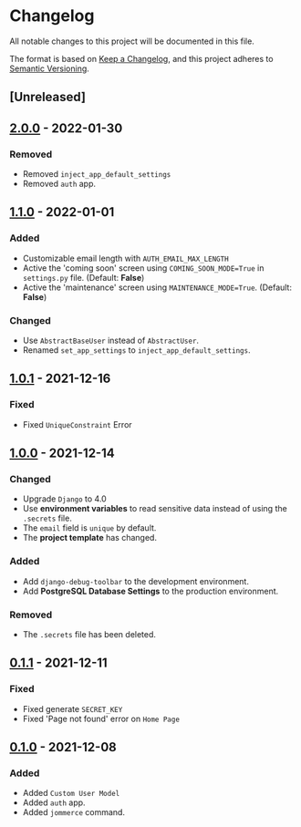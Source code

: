 # Changelog
All notable changes to this project will be documented in this file.

The format is based on [Keep a Changelog](https://keepachangelog.com/en/1.0.0/),
and this project adheres to [Semantic Versioning](https://semver.org/spec/v2.0.0.html).

## [Unreleased]

## [2.0.0] - 2022-01-30
### Removed
- Removed ```inject_app_default_settings```
- Removed ```auth``` app.

## [1.1.0] - 2022-01-01
### Added
- Customizable email length with ```AUTH_EMAIL_MAX_LENGTH```
- Active the 'coming soon' screen using ```COMING_SOON_MODE=True``` in ```settings.py``` file. (Default: **False**)
- Active the 'maintenance' screen using ```MAINTENANCE_MODE=True```. (Default: **False**)

### Changed
- Use ```AbstractBaseUser``` instead of ```AbstractUser```.
- Renamed ```set_app_settings``` to ```inject_app_default_settings```.

## [1.0.1] - 2021-12-16
### Fixed
- Fixed ```UniqueConstraint``` Error

## [1.0.0] - 2021-12-14
### Changed
- Upgrade ```Django``` to 4.0
- Use **environment variables** to read sensitive data instead of using the ```.secrets``` file.
- The ```email``` field is ```unique``` by default.
- The **project template** has changed.
### Added
- Add ```django-debug-toolbar``` to the development environment.
- Add **PostgreSQL Database Settings** to the production environment.
### Removed
- The ```.secrets``` file has been deleted.

## [0.1.1] - 2021-12-11
### Fixed
- Fixed generate ```SECRET_KEY```
- Fixed 'Page not found' error on ```Home Page```

## [0.1.0] - 2021-12-08
### Added
- Added ```Custom User Model```
- Added ```auth``` app.
- Added ```jommerce``` command.

[2.0.0]: https://github.com/jommerce/jommerce/releases/tag/v2.0.0
[1.1.0]: https://github.com/jommerce/jommerce/releases/tag/v1.1.0
[1.0.1]: https://github.com/jommerce/jommerce/releases/tag/v1.0.1
[1.0.0]: https://github.com/jommerce/jommerce/releases/tag/v1.0.0
[0.1.1]: https://github.com/jommerce/jommerce/releases/tag/v0.1.1
[0.1.0]: https://github.com/jommerce/jommerce/releases/tag/v0.1.0
